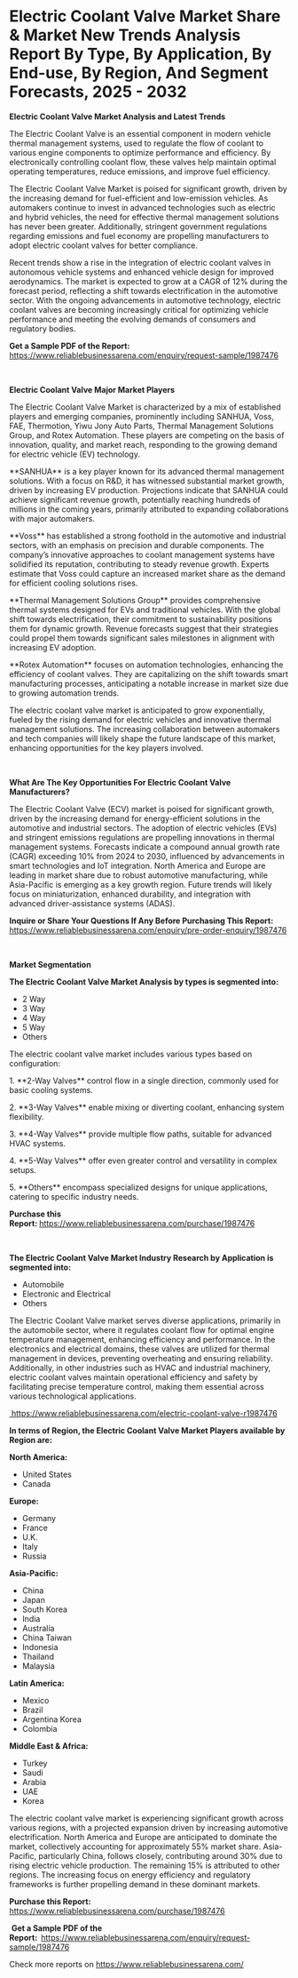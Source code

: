<p><h1>Electric Coolant Valve Market Share & Market New Trends Analysis Report By Type, By Application, By End-use, By Region, And Segment Forecasts, 2025 - 2032</h1></p><p><strong>Electric Coolant Valve Market Analysis and Latest Trends</strong></p>
<p><p>The Electric Coolant Valve is an essential component in modern vehicle thermal management systems, used to regulate the flow of coolant to various engine components to optimize performance and efficiency. By electronically controlling coolant flow, these valves help maintain optimal operating temperatures, reduce emissions, and improve fuel efficiency.</p><p>The Electric Coolant Valve Market is poised for significant growth, driven by the increasing demand for fuel-efficient and low-emission vehicles. As automakers continue to invest in advanced technologies such as electric and hybrid vehicles, the need for effective thermal management solutions has never been greater. Additionally, stringent government regulations regarding emissions and fuel economy are propelling manufacturers to adopt electric coolant valves for better compliance.</p><p>Recent trends show a rise in the integration of electric coolant valves in autonomous vehicle systems and enhanced vehicle design for improved aerodynamics. The market is expected to grow at a CAGR of 12% during the forecast period, reflecting a shift towards electrification in the automotive sector. With the ongoing advancements in automotive technology, electric coolant valves are becoming increasingly critical for optimizing vehicle performance and meeting the evolving demands of consumers and regulatory bodies.</p></p>
<p><strong>Get a Sample PDF of the Report:&nbsp;</strong> <a href="https://www.reliablebusinessarena.com/enquiry/request-sample/1987476?utm_campaign=2110&utm_medium=2&utm_source=Github&utm_content=ia&utm_term=30032025&utm_id=electric-coolant-valve">https://www.reliablebusinessarena.com/enquiry/request-sample/1987476</a></p>
<p>&nbsp;</p>
<p><strong>Electric Coolant Valve Major Market Players</strong></p>
<p><p>The Electric Coolant Valve Market is characterized by a mix of established players and emerging companies, prominently including SANHUA, Voss, FAE, Thermotion, Yiwu Jony Auto Parts, Thermal Management Solutions Group, and Rotex Automation. These players are competing on the basis of innovation, quality, and market reach, responding to the growing demand for electric vehicle (EV) technology.</p><p>**SANHUA** is a key player known for its advanced thermal management solutions. With a focus on R&D, it has witnessed substantial market growth, driven by increasing EV production. Projections indicate that SANHUA could achieve significant revenue growth, potentially reaching hundreds of millions in the coming years, primarily attributed to expanding collaborations with major automakers.</p><p>**Voss** has established a strong foothold in the automotive and industrial sectors, with an emphasis on precision and durable components. The company’s innovative approaches to coolant management systems have solidified its reputation, contributing to steady revenue growth. Experts estimate that Voss could capture an increased market share as the demand for efficient cooling solutions rises.</p><p>**Thermal Management Solutions Group** provides comprehensive thermal systems designed for EVs and traditional vehicles. With the global shift towards electrification, their commitment to sustainability positions them for dynamic growth. Revenue forecasts suggest that their strategies could propel them towards significant sales milestones in alignment with increasing EV adoption.</p><p>**Rotex Automation** focuses on automation technologies, enhancing the efficiency of coolant valves. They are capitalizing on the shift towards smart manufacturing processes, anticipating a notable increase in market size due to growing automation trends.</p><p>The electric coolant valve market is anticipated to grow exponentially, fueled by the rising demand for electric vehicles and innovative thermal management solutions. The increasing collaboration between automakers and tech companies will likely shape the future landscape of this market, enhancing opportunities for the key players involved.</p></p>
<p>&nbsp;</p>
<p><strong>What Are The Key Opportunities For Electric Coolant Valve Manufacturers?</strong></p>
<p><p>The Electric Coolant Valve (ECV) market is poised for significant growth, driven by the increasing demand for energy-efficient solutions in the automotive and industrial sectors. The adoption of electric vehicles (EVs) and stringent emissions regulations are propelling innovations in thermal management systems. Forecasts indicate a compound annual growth rate (CAGR) exceeding 10% from 2024 to 2030, influenced by advancements in smart technologies and IoT integration. North America and Europe are leading in market share due to robust automotive manufacturing, while Asia-Pacific is emerging as a key growth region. Future trends will likely focus on miniaturization, enhanced durability, and integration with advanced driver-assistance systems (ADAS).</p></p>
<p><strong>Inquire or Share Your Questions If Any Before Purchasing This Report:</strong> <a href="https://www.reliablebusinessarena.com/enquiry/pre-order-enquiry/1987476?utm_campaign=2110&utm_medium=2&utm_source=Github&utm_content=ia&utm_term=30032025&utm_id=electric-coolant-valve">https://www.reliablebusinessarena.com/enquiry/pre-order-enquiry/1987476</a></p>
<p>&nbsp;</p>
<p><strong>Market Segmentation</strong></p>
<p><strong>The Electric Coolant Valve Market Analysis by types is segmented into:</strong></p>
<p><ul><li>2 Way</li><li>3 Way</li><li>4 Way</li><li>5 Way</li><li>Others</li></ul></p>
<p><p>The electric coolant valve market includes various types based on configuration: </p><p>1. **2-Way Valves** control flow in a single direction, commonly used for basic cooling systems. </p><p>2. **3-Way Valves** enable mixing or diverting coolant, enhancing system flexibility. </p><p>3. **4-Way Valves** provide multiple flow paths, suitable for advanced HVAC systems. </p><p>4. **5-Way Valves** offer even greater control and versatility in complex setups. </p><p>5. **Others** encompass specialized designs for unique applications, catering to specific industry needs.</p></p>
<p><strong>Purchase this Report:&nbsp;</strong><a href="https://www.reliablebusinessarena.com/purchase/1987476?utm_campaign=2110&utm_medium=2&utm_source=Github&utm_content=ia&utm_term=30032025&utm_id=electric-coolant-valve">https://www.reliablebusinessarena.com/purchase/1987476</a></p>
<p>&nbsp;</p>
<p><strong>The Electric Coolant Valve Market Industry Research by Application is segmented into:</strong></p>
<p><ul><li>Automobile</li><li>Electronic and Electrical</li><li>Others</li></ul></p>
<p><p>The Electric Coolant Valve market serves diverse applications, primarily in the automobile sector, where it regulates coolant flow for optimal engine temperature management, enhancing efficiency and performance. In the electronics and electrical domains, these valves are utilized for thermal management in devices, preventing overheating and ensuring reliability. Additionally, in other industries such as HVAC and industrial machinery, electric coolant valves maintain operational efficiency and safety by facilitating precise temperature control, making them essential across various technological applications.</p></p>
<p><a href="https://www.reliablebusinessarena.com/electric-coolant-valve-r1987476?utm_campaign=2110&utm_medium=2&utm_source=Github&utm_content=ia&utm_term=30032025&utm_id=electric-coolant-valve">&nbsp;https://www.reliablebusinessarena.com/electric-coolant-valve-r1987476</a></p>
<p><strong>In terms of Region, the Electric Coolant Valve Market Players available by Region are:</strong></p>
<p>
    <p> <strong> North America: </strong>
        <ul>
            <li>United States</li>
            <li>Canada</li>
        </ul>
        </p> 
    <p> <strong> Europe: </strong>
        <ul>
            <li>Germany</li>
            <li>France</li>
            <li>U.K.</li>
            <li>Italy</li>
            <li>Russia</li>
        </ul>
        </p> 
    <p> <strong> Asia-Pacific: </strong>
        <ul>
            <li>China</li>
            <li>Japan</li>
            <li>South Korea</li>
            <li>India</li>
            <li>Australia</li>
            <li>China Taiwan</li>
            <li>Indonesia</li>
            <li>Thailand</li>
            <li>Malaysia</li>
        </ul>
        </p> 
    <p> <strong> Latin America: </strong>
        <ul>
            <li>Mexico</li>
            <li>Brazil</li>
            <li>Argentina Korea</li>
            <li>Colombia</li>
        </ul>
        </p> 
    <p> <strong> Middle East & Africa: </strong>
        <ul>
            <li>Turkey</li>
            <li>Saudi</li>
            <li>Arabia</li>
            <li>UAE</li>
            <li>Korea</li>
        </ul>
    </p>
    </p>
<p><p>The electric coolant valve market is experiencing significant growth across various regions, with a projected expansion driven by increasing automotive electrification. North America and Europe are anticipated to dominate the market, collectively accounting for approximately 55% market share. Asia-Pacific, particularly China, follows closely, contributing around 30% due to rising electric vehicle production. The remaining 15% is attributed to other regions. The increasing focus on energy efficiency and regulatory frameworks is further propelling demand in these dominant markets.</p></p>
<p><strong>Purchase this Report: </strong><a href="https://www.reliablebusinessarena.com/purchase/1987476?utm_campaign=2110&utm_medium=2&utm_source=Github&utm_content=ia&utm_term=30032025&utm_id=electric-coolant-valve">https://www.reliablebusinessarena.com/purchase/1987476</a></p>
<p>&nbsp;<strong>Get a Sample PDF of the Report:&nbsp;&nbsp;</strong><a href="https://www.reliablebusinessarena.com/enquiry/request-sample/1987476?utm_campaign=2110&utm_medium=2&utm_source=Github&utm_content=ia&utm_term=30032025&utm_id=electric-coolant-valve">https://www.reliablebusinessarena.com/enquiry/request-sample/1987476</a></p>
<p><strong></strong></p>
<p>Check more reports on <a href="https://www.reliablebusinessarena.com/?utm_campaign=2110&utm_medium=2&utm_source=Github&utm_content=ia&utm_term=30032025&utm_id=electric-coolant-valve">https://www.reliablebusinessarena.com/</a></p>